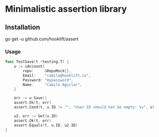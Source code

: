 # Minimalistic assertion library

## Installation
go get -u github.com/hooklift/assert

### Usage

```go
func TestSave(t *testing.T) {
	u := &Account{
		repo:     &RepoMock{},
		Email:    "camilo@hooklift.io",
		Password: "mypassword",
		Name:     "Camilo Aguilar",
	}

	err := u.Save()
	assert.Ok(t, err)
	assert.Cond(t, u.ID != "", "User ID should not be empty: %v", u)

	u2, err := Get(u.ID)
	assert.Ok(t, err)
	assert.Equals(t, u.ID, u2.ID)
}
```